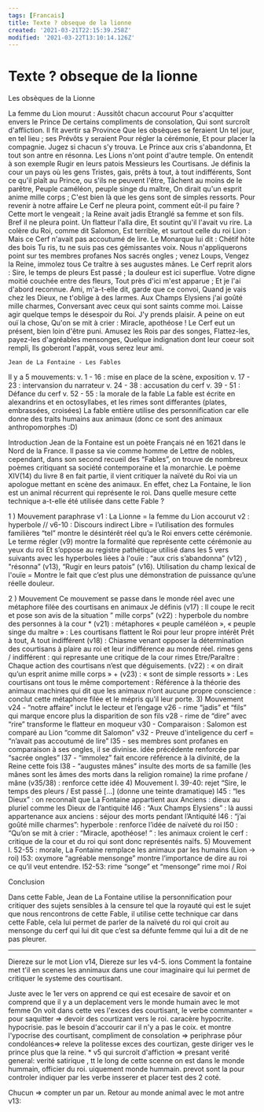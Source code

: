 ```yaml
---
tags: [Francais]
title: Texte ? obseque de la lionne
created: '2021-03-21T22:15:39.258Z'
modified: '2021-03-22T13:10:14.126Z'
---
```


# Texte ? obseque de la lionne

Les obsèques de la Lionne

La femme du Lion mourut :
Aussitôt chacun accourut
Pour s'acquitter envers le Prince
De certains compliments de consolation,
Qui sont surcroît d'affliction.
Il fit avertir sa Province
Que les obsèques se feraient
Un tel jour, en tel lieu ; ses Prévôts y seraient
Pour régler la cérémonie,
Et pour placer la compagnie.
Jugez si chacun s'y trouva.
Le Prince aux cris s'abandonna,
Et tout son antre en résonna.
Les Lions n'ont point d'autre temple.
On entendit à son exemple
Rugir en leurs patois Messieurs les Courtisans.
Je définis la cour un pays où les gens
Tristes, gais, prêts à tout, à tout indifférents,
Sont ce qu'il plaît au Prince, ou s'ils ne peuvent l'être,
Tâchent au moins de le parêtre,
Peuple caméléon, peuple singe du maître,
On dirait qu'un esprit anime mille corps ;
C'est bien là que les gens sont de simples ressorts.
Pour revenir à notre affaire
Le Cerf ne pleura point, comment eût-il pu faire ?
Cette mort le vengeait ; la Reine avait jadis
Etranglé sa femme et son fils.
Bref il ne pleura point. Un flatteur l'alla dire,
Et soutint qu'il l'avait vu rire.
La colère du Roi, comme dit Salomon,
Est terrible, et surtout celle du roi Lion :
Mais ce Cerf n'avait pas accoutumé de lire.
Le Monarque lui dit : Chétif hôte des bois
Tu ris, tu ne suis pas ces gémissantes voix.
Nous n'appliquerons point sur tes membres profanes
Nos sacrés ongles ; venez Loups,
Vengez la Reine, immolez tous
Ce traître à ses augustes mânes.
Le Cerf reprit alors : Sire, le temps de pleurs
Est passé ; la douleur est ici superflue.
Votre digne moitié couchée entre des fleurs,
Tout près d'ici m'est apparue ;
Et je l'ai d'abord reconnue.
Ami, m'a-t-elle dit, garde que ce convoi,
Quand je vais chez les Dieux, ne t'oblige à des larmes.
Aux Champs Elysiens j'ai goûté mille charmes,
Conversant avec ceux qui sont saints comme moi.
Laisse agir quelque temps le désespoir du Roi.
J'y prends plaisir. A peine on eut ouï la chose,
Qu'on se mit à crier : Miracle, apothéose !
Le Cerf eut un présent, bien loin d'être puni.
Amusez les Rois par des songes,
Flattez-les, payez-les d'agréables mensonges,
Quelque indignation dont leur coeur soit rempli,
Ils goberont l'appât, vous serez leur ami.

    Jean de La Fontaine - Les Fables
    
Il y a 5 mouvements:
v. 1 - 16 : mise en place de la scène, exposition
v. 17 - 23 : intervansion du narrateur
v. 24 - 38 : accusation du cerf
v. 39 - 51 : Défance du cerf 
v. 52 - 55 : la morale de la fable
La fable est écrite en alexandrins et en octosyllabes, et les rimes sont differantes (plates, embrassées, croisées)
La fable entière utilise des personnification car elle donne des traits humains aux animaux (donc ce sont des animaux anthropomorphes :D)

Introduction 
Jean de la Fontaine est un poète Français né en 1621 dans le Nord de la France. Il passe sa vie comme homme de Lettre de nobles, cependant, dans son second recueil des “Fables”, on trouve de nombreux poèmes critiquant sa société contemporaine et la monarchie. Le poème XIV(14) du livre 8 en fait partie, il vient critiquer la naïveté du Roi via un apologue mettant en scène des animaux. En effet, chez La Fontaine, le lion est un animal récurrent qui représente le roi. 
Dans quelle mesure cette technique a-t-elle été utilisée dans cette Fable ?

1 ) Mouvement 
paraphrase v1 : La Lionne = la femme du Lion
accourut v2 : hyperbole
// v6-10 : Discours indirect Libre = l’utilisation des formules familières “tel” montre le désintérêt réel qu’a le Roi envers cette cérémonie.
Le terme régler (v9) montre la formalité que représente cette cérémonie au yeux du roi Et s’oppose au registre pathétique utilisé dans les 5 vers suivants avec  les hyperboles liées à l'ouïe : “aux cris s’abandonna” (v12) , "résonna” (v13), “Rugir en leurs patois” (v16). 
Utilisation du champ lexical de l'ouïe = Montre le fait que c’est plus une démonstration de puissance qu’une réelle douleur.

2 ) Mouvement
Ce mouvement se passe dans le monde réel avec une métaphore filée des courtisans en animaux
Je définis (v17) : Il coupe le recit et pose son avis de la situation
” mille corps” (v22) : hyperbole du nombre des personnes à la cour *
(v21) : métaphores « peuple caméléon », « peuple singe du maître » : Les courtisans flattent le Roi pour leur propre intérêt
Prêt à tout, A tout indifférent (v18) : Chiasme venant opposer la détermination des courtisans à plaire au roi et leur indifférence au monde réel.
rimes gens / indifférent : qui represante une critique de la cour
rimes Etre/Paraître : Chaque action des courtisans n’est que déguisements.
(v22) : « on dirait qu’un esprit anime mille corps » + (v23) : « sont de simple ressorts » : Les courtisans ont tous le même comportement : Référence à la théorie des animaux machines qui dit que les animaux n’ont aucune propre conscience : conclut cette métaphore filée et le mépris qu’il leur porte.
3) Mouvement
v24 - “notre affaire” inclut le lecteur et l’engage
v26 - rime “jadis” et “fils” qui marque encore plus la disparition de son fils
v28 - rime de “dire” avec “rire” transforme le flatteur en moqueur
v30 - Comparaison : Salomon est comparé au Lion “comme dit Salomon”
v32 - Preuve d'inteligence du cerf = “n’avait pas accoutumé de lire”
l35 - ses membres sont profanes en comparaison à ses ongles, il se divinise. idée précédente renforcée par “sacrée ongles”
l37 - “immolez” fait encore référence à la divinité, de la Reine cette fois
l38 - “augustes mânes” insulte des morts de sa famille (les mânes sont les âmes des morts dans la religion romaine) la rime profane / mâne (v35/38) : renforce cette idée
4) Mouvement
l. 39-40: rejet “Sire, le temps des pleurs / Est passé [...] (donne une teinte dramatique)
l45 : “les Dieux” : on reconnaît que La Fontaine appartient aux Anciens : dieux au pluriel comme les Dieux de l’antiquité
l46 : “Aux Champs Elysiens” : là aussi appartenance aux anciens : séjour des morts pendant l’Antiquité
l46 : “j’ai goûté mille charmes”: hyperbole : renforce l’idée de naïveté du roi
l50 :  “Qu’on se mit à crier : “Miracle, apothéose! ” : les animaux croient le cerf : critique de la cour et du roi qui sont donc représentés naïfs.
5) Mouvement
l. 52-55 : morale, La Fontaine remplace les animaux par les humains (Lion -> roi)
l53: oxymore “agréable mensonge” montre l’importance de dire au roi ce qu’il veut entendre.
l52-53: rime “songe” et “mensonge” 
rime moi / Roi 



Conclusion 

Dans cette Fable, Jean de La Fontaine utilise la personnification pour critiquer des sujets sensibles à la censure tel que la royauté qui est le sujet que nous rencontrons de cette Fable, il utilise cette technique car dans cette Fable, cela lui permet de parler de la naïveté du roi qui croit au mensonge du cerf qui lui dit que c’est sa défunte femme qui lui a dit de ne pas pleurer.


---
Diereze sur le mot Lion v14, 
Diereze sur les v4-5. ions
Comment la fontaine met t'il en scenes les annimaux dans une cour imaginaire qui lui permet de critiquer le systeme des courtisant.

Juste avec le 1er vers on apprend ce qui est ecesaire de savoir et on comprend que il y a un deplacement vers le monde humain avec le mot femme
On voit dans cette ves l'exces des courtisant, 
le verbe commanter = pour saquitter => devoir des courtizant vers le roi. caracère hypocrite. hypocrisie. pas le besoin d'accourir car il n'y a pas le coix. et montre l'ypocrise des courtisant, 
compliment de consolation => periphrase pôur condoléances=> releve la politesse exces des courtizan, geste diriger ves le prince plus que la reine. *
v5 qui surcroit d'affiction => presant verité general: verité satirique , 
tt le long de cette scenne on est dans le monde hummain, officier du roi. uiquement monde hummain.
prevot sont la pour controler indiquer par les verbe insserer et placer
test des 2  coté.

Chucun => compter un par un.
Retour au monde animal avec le mot antre v13: 


